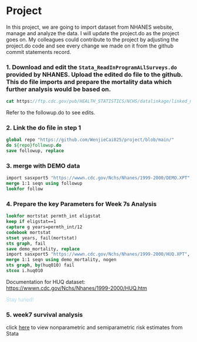 # Project
In this project, we are going to import dataset from NHANES website, manage and analyze the data. I will update the project.do as the project goes on. My colleagues could contribute to the project by adjusting the project.do code and see every change we made on it from the github commit statements record. 

### 1. Download and edit the ```Stata_ReadInProgramALlSurveys.do``` provided by NHANES. Upload the edited do file to the github. This do file imports and prepare the mortality data which further analysis would be based on. 
  ```stata
cat https://ftp.cdc.gov/pub/HEALTH_STATISTICS/NCHS/datalinkage/linked_mortality/Stata_ReadInProgramAllSurveys.do   
```
Refer to the followup.do to see edits. 

### 2. Link the do file in step 1 
  ```stata
global repo "https://github.com/WenjieCai825/project/blob/main/"
do ${repo}followup.do
save followup, replace
```
### 3. merge with DEMO data
   ```stata
import sasxport5 "https://wwwn.cdc.gov/Nchs/Nhanes/1999-2000/DEMO.XPT", clear
merge 1:1 seqn using followup
lookfor follow
```

### 4. Prepare the key Parameters for Week 7s Analysis
   ```stata
lookfor mortstat permth_int eligstat 
keep if eligstat==1
capture g years=permth_int/12
codebook mortstat
stset years, fail(mortstat)
sts graph, fail
save demo_mortality, replace 
import sasxport5 "https://wwwn.cdc.gov/Nchs/Nhanes/1999-2000/HUQ.XPT", clear 
merge 1:1 seqn using demo_mortality, nogen
sts graph, by(huq010) fail
stcox i.huq010
```
Documentation for HUQ dataset: https://wwwn.cdc.gov/Nchs/Nhanes/1999-2000/HUQ.htm

<span style="color:lightblue;">Stay tuned!</span>

### 5. week7 survival analysis
click [here](week7.html) to view nonparametric and semiparametric risk estimates from Stata
